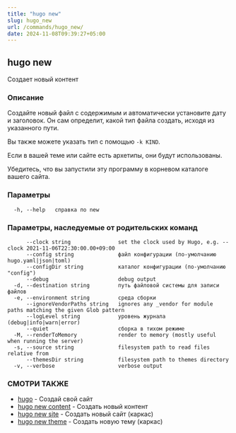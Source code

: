 ```yaml
---
title: "hugo new"
slug: hugo_new
url: /commands/hugo_new/
date: 2024-11-08T09:39:27+05:00
---
```

## hugo new

Создает новый контент

### Описание

Создайте новый файл с содержимым и автоматически установите дату и заголовок.
Он сам определит, какой тип файла создать, исходя из указанного пути.

Вы также можете указать тип с помощью `-k KIND`.

Если в вашей теме или сайте есть архетипы, они будут использованы.

Убедитесь, что вы запустили эту программу в корневом каталоге вашего сайта.

### Параметры

```
  -h, --help   справка по new
```

### Параметры, наследуемые от родительских команд

```
      --clock string               set the clock used by Hugo, e.g. --clock 2021-11-06T22:30:00.00+09:00
      --config string              файл конфигурации (по-умолчанию hugo.yaml|json|toml)
      --configDir string           каталог конфигурации (по-умолчанию "config")
      --debug                      debug output
  -d, --destination string         путь файловой системы для записи файлов
  -e, --environment string         среда сборки
      --ignoreVendorPaths string   ignores any _vendor for module paths matching the given Glob pattern
      --logLevel string            уровень журнала (debug|info|warn|error)
      --quiet                      сборка в тихом режиме
  -M, --renderToMemory             render to memory (mostly useful when running the server)
  -s, --source string              filesystem path to read files relative from
      --themesDir string           filesystem path to themes directory
  -v, --verbose                    verbose output
```

### СМОТРИ ТАКЖЕ

* [hugo](/commands/hugo/)	 - Создай свой сайт
* [hugo new content](/commands/hugo_new_content/)	 - Создать новый контент
* [hugo new site](/commands/hugo_new_site/)	 - Создать новый сайт (каркас)
* [hugo new theme](/commands/hugo_new_theme/)	 - Создать новую тему (каркас)

